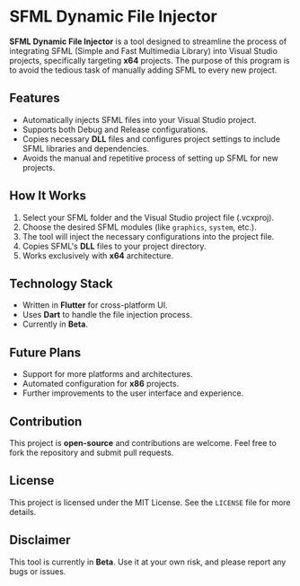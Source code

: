 # SFML Dynamic File Injector

**SFML Dynamic File Injector** is a tool designed to streamline the process of integrating SFML (Simple and Fast Multimedia Library) into Visual Studio projects, specifically targeting **x64** projects. The purpose of this program is to avoid the tedious task of manually adding SFML to every new project.

## Features

- Automatically injects SFML files into your Visual Studio project.
- Supports both Debug and Release configurations.
- Copies necessary **DLL** files and configures project settings to include SFML libraries and dependencies.
- Avoids the manual and repetitive process of setting up SFML for new projects.

## How It Works

1. Select your SFML folder and the Visual Studio project file (.vcxproj).
2. Choose the desired SFML modules (like `graphics`, `system`, etc.).
3. The tool will inject the necessary configurations into the project file.
4. Copies SFML's **DLL** files to your project directory.
5. Works exclusively with **x64** architecture.

## Technology Stack

- Written in **Flutter** for cross-platform UI.
- Uses **Dart** to handle the file injection process.
- Currently in **Beta**.

## Future Plans

- Support for more platforms and architectures.
- Automated configuration for **x86** projects.
- Further improvements to the user interface and experience.

## Contribution

This project is **open-source** and contributions are welcome. Feel free to fork the repository and submit pull requests.

## License

This project is licensed under the MIT License. See the `LICENSE` file for more details.

## Disclaimer

This tool is currently in **Beta**. Use it at your own risk, and please report any bugs or issues.
